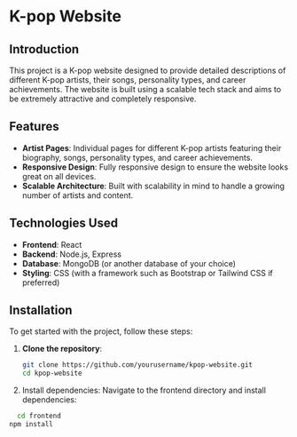 # K-pop Website

## Introduction

This project is a K-pop website designed to provide detailed descriptions of different K-pop artists, their songs, personality types, and career achievements. The website is built using a scalable tech stack and aims to be extremely attractive and completely responsive.

## Features

- **Artist Pages**: Individual pages for different K-pop artists featuring their biography, songs, personality types, and career achievements.
- **Responsive Design**: Fully responsive design to ensure the website looks great on all devices.
- **Scalable Architecture**: Built with scalability in mind to handle a growing number of artists and content.

## Technologies Used

- **Frontend**: React
- **Backend**: Node.js, Express
- **Database**: MongoDB (or another database of your choice)
- **Styling**: CSS (with a framework such as Bootstrap or Tailwind CSS if preferred)

## Installation

To get started with the project, follow these steps:

1. **Clone the repository**:
   ```bash
   git clone https://github.com/yourusername/kpop-website.git
   cd kpop-website
2. Install dependencies:
Navigate to the frontend directory and install dependencies:
 ```bash
   cd frontend
npm install

